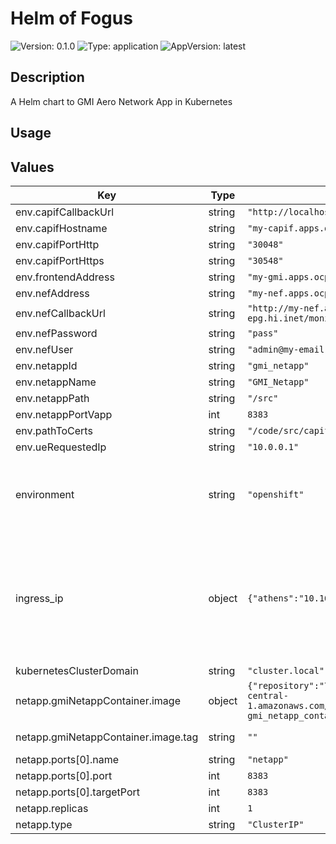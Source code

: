 # Helm of Fogus

![Version: 0.1.0](https://img.shields.io/badge/Version-0.1.0-informational?style=for-the-badge)
![Type: application](https://img.shields.io/badge/Type-application-informational?style=for-the-badge) 
![AppVersion: latest](https://img.shields.io/badge/AppVersion-latest-informational?style=for-the-badge) 

## Description

A Helm chart to GMI Aero Network App in Kubernetes

## Usage

## Values

| Key | Type | Default | Description |
|-----|------|---------|-------------|
| env.capifCallbackUrl | string | `"http://localhost:5000"` |  |
| env.capifHostname | string | `"my-capif.apps.ocp-epg.hi.inet"` |  |
| env.capifPortHttp | string | `"30048"` |  |
| env.capifPortHttps | string | `"30548"` |  |
| env.frontendAddress | string | `"my-gmi.apps.ocp-epg.hi.inet"` |  |
| env.nefAddress | string | `"my-nef.apps.ocp-epg.hi.inet"` |  |
| env.nefCallbackUrl | string | `"http://my-nef.apps.ocp-epg.hi.inet/monitoring/callback"` |  |
| env.nefPassword | string | `"pass"` |  |
| env.nefUser | string | `"admin@my-email.com"` |  |
| env.netappId | string | `"gmi_netapp"` |  |
| env.netappName | string | `"GMI_Netapp"` |  |
| env.netappPath | string | `"/src"` |  |
| env.netappPortVapp | int | `8383` |  |
| env.pathToCerts | string | `"/code/src/capif_onboarding"` |  |
| env.ueRequestedIp | string | `"10.0.0.1"` |  |
| environment | string | `"openshift"` | The Environment variable. It accepts: 'kuberentes-athens', 'kuberentes-uma', 'openshift' |
| ingress_ip | object | `{"athens":"10.161.1.126","uma":"10.11.23.49"}` | If env: 'kuberentes-athens' or env: 'kuberentes-uma', use the Ip address dude for the kubernetes to your Ingress Controller ej: kubectl -n NAMESPACE_CAPIF get ing s |
| kubernetesClusterDomain | string | `"cluster.local"` |  |
| netapp.gmiNetappContainer.image | object | `{"repository":"709233559969.dkr.ecr.eu-central-1.amazonaws.com/evolved5g:gmiaeronetapp-gmi_netapp_container","tag":""}` | The docker image repository to use |
| netapp.gmiNetappContainer.image.tag | string | `""` | @default Chart version |
| netapp.ports[0].name | string | `"netapp"` |  |
| netapp.ports[0].port | int | `8383` |  |
| netapp.ports[0].targetPort | int | `8383` |  |
| netapp.replicas | int | `1` |  |
| netapp.type | string | `"ClusterIP"` |  |






